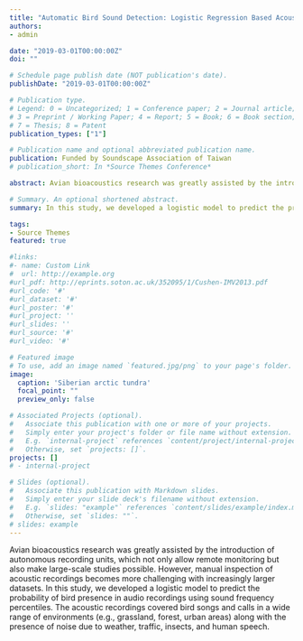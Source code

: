 ```yaml
---
title: "Automatic Bird Sound Detection: Logistic Regression Based Acoustic Occupancy Model"
authors:
- admin

date: "2019-03-01T00:00:00Z"
doi: ""

# Schedule page publish date (NOT publication's date).
publishDate: "2019-03-01T00:00:00Z"

# Publication type.
# Legend: 0 = Uncategorized; 1 = Conference paper; 2 = Journal article;
# 3 = Preprint / Working Paper; 4 = Report; 5 = Book; 6 = Book section;
# 7 = Thesis; 8 = Patent
publication_types: ["1"]

# Publication name and optional abbreviated publication name.
publication: Funded by Soundscape Association of Taiwan
# publication_short: In *Source Themes Conference*

abstract: Avian bioacoustics research was greatly assisted by the introduction of autonomous recording units, which not only allow remote monitoring but also make large-scale studies possible. However, manual inspection of acoustic recordings becomes more challenging with increasingly larger datasets. In this study, we developed a logistic model to predict the probability of bird presence in audio recordings using sound frequency percentiles. The acoustic recordings covered bird songs and calls in a wide range of environments (e.g., grassland, forest, urban areas) along with the presence of noise due to weather, traffic, insects, and human speech.

# Summary. An optional shortened abstract.
summary: In this study, we developed a logistic model to predict the probability of bird presence in audio recordings using sound frequency percentiles. The acoustic recordings covered bird songs and calls in a wide range of environments (e.g., grassland, forest, urban areas) along with the presence of noise due to weather, traffic, insects, and human speech.

tags:
- Source Themes
featured: true

#links:
#- name: Custom Link
#  url: http://example.org
#url_pdf: http://eprints.soton.ac.uk/352095/1/Cushen-IMV2013.pdf
#url_code: '#'
#url_dataset: '#'
#url_poster: '#'
#url_project: ''
#url_slides: ''
#url_source: '#'
#url_video: '#'

# Featured image
# To use, add an image named `featured.jpg/png` to your page's folder. 
image:
  caption: 'Siberian arctic tundra'
  focal_point: ""
  preview_only: false

# Associated Projects (optional).
#   Associate this publication with one or more of your projects.
#   Simply enter your project's folder or file name without extension.
#   E.g. `internal-project` references `content/project/internal-project/index.md`.
#   Otherwise, set `projects: []`.
projects: []
# - internal-project

# Slides (optional).
#   Associate this publication with Markdown slides.
#   Simply enter your slide deck's filename without extension.
#   E.g. `slides: "example"` references `content/slides/example/index.md`.
#   Otherwise, set `slides: ""`.
# slides: example
---
```


Avian bioacoustics research was greatly assisted by the introduction of autonomous recording units, which not only allow remote monitoring but also make large-scale studies possible. However, manual inspection of acoustic recordings becomes more challenging with increasingly larger datasets. In this study, we developed a logistic model to predict the probability of bird presence in audio recordings using sound frequency percentiles. The acoustic recordings covered bird songs and calls in a wide range of environments (e.g., grassland, forest, urban areas) along with the presence of noise due to weather, traffic, insects, and human speech.